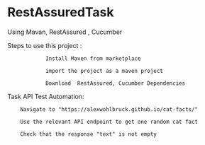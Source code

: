 # RestAssuredTask
Using Mavan, RestAssured , Cucumber

Steps to use this project :

                Install Maven from marketplace 
                
                import the project as a maven project 
                
                Download  RestAssured, Cucumber Dependencies 


Task
API Test Automation:


        Navigate to "https://alexwohlbruck.github.io/cat-facts/" 

        Use the relevant API endpoint to get one random cat fact 

        Check that the response "text" is not empty

